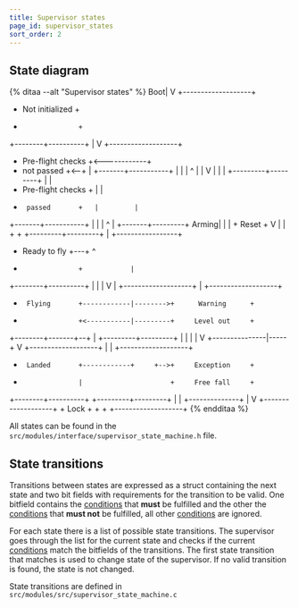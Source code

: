 ```yaml
---
title: Supervisor states
page_id: supervisor_states
sort_order: 2
---
```


## State diagram
{% ditaa --alt "Supervisor states" %}
     Boot|
         V
+-------------------+
+  Not initialized  +
+                   +
+--------+----------+
         |
         V
+-------------------+
+ Pre-flight checks +<------------+
+    not passed     +<--+         |
+-------+-----------+   |         |
        | ^             |         |
        V |             |         |
+---------+---------+   |         |
+ Pre-flight checks +   |         |
+      passed       +   |         |
+-------+-----------+   |         |
        | ^             | +-------+---------+
  Arming| |             | +      Reset      +
        V |             | +                 +
+---------+---------+   | +-----------------+
+   Ready to fly    +---+        ^
+                   +            |
+--------+----------+            |
         |                       |
         V                       |
+-------------------+            |         +-------------------+
+      Flying       +------------|-------->+      Warning      +
+                   +<-----------|---------+     Level out     +
+--------+-------+--+            |         +---------+---------+
         |       |               |                   |
         V       +---------------|-----+             V
+-------------------+            |     |   +-------------------+
+      Landed       +------------+     +-->+     Exception     +
+                   |                      +     Free fall     +
+--------+----------+                      +---------+---------+
                                                     |
                                                     |
                                      +--------------+
                                      |
                                      V
                      +-------------------+
                      +       Lock        +
                      +                   +
                      +-------------------+
{% endditaa %}

All states can be found in the `src/modules/interface/supervisor_state_machine.h` file.

## State transitions

Transitions between states are expressed as a struct containing the next state and two bit fields with requirements for
the transition to be valid. One bitfield contains the [conditions](conditions.md) that **must** be fulfilled and the
other the [conditions](conditions.md) that **must not** be fulfilled, all other [conditions](conditions.md) are ignored.

For each state there is a list of possible state transitions. The supervisor goes through the list for the current state
and checks if the current [conditions](conditions.md) match the bitfields of the transitions. The first state transition
that matches is used to change state of the supervisor. If no valid transition is found, the state is not changed.

State transitions are defined in `src/modules/src/supervisor_state_machine.c`
